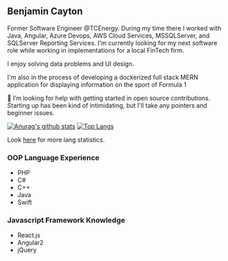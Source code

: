 ## Benjamin Cayton 

<!--
**cayton10/cayton10** is a ✨ _special_ ✨ repository because its `README.md` (this file) appears on your GitHub profile.




Here are some ideas to get you started:


- 👯 I’m looking to collaborate on ...
- 
- 💬 Ask me about ...
- 📫 How to reach me: ...
- 😄 Pronouns: ...
- ⚡ Fun fact: ...
-->
 Former Software Engineer @TCEnergy. During my time there I worked with Java, Angular, Azure Devops, AWS Cloud Services, MSSQLServer, and SQLServer Reporting Services.
 I'm currently looking for my next software role while working in implementations for a local FinTech firm.

I enjoy solving data problems and UI design.

I'm also in the process of developing a dockerized full stack MERN application for displaying information on the sport of Formula 1
 
 🤔 I’m looking for help with getting started in open source contributions. Starting up has been kind of intimidating, but I'll take any pointers and beginner issues.
 


[![Anurag's github stats](https://github-readme-stats.vercel.app/api?username=cayton10&theme=react)](https://github.com/anuraghazra/github-readme-stats)
[![Top Langs](https://github-readme-stats.vercel.app/api/top-langs/?username=cayton10&langs_count=8&hide=html,css&theme=react)](https://github.com/anuraghazra/github-readme-stats)

Look [here](https://ionicabizau.github.io/github-profile-languages/api.html?cayton10) for more lang statistics.

### OOP Language Experience

- PHP
- C#
- C++
- Java
- Swift

### Javascript Framework Knowledge

- React.js
- Angular2
- jQuery
